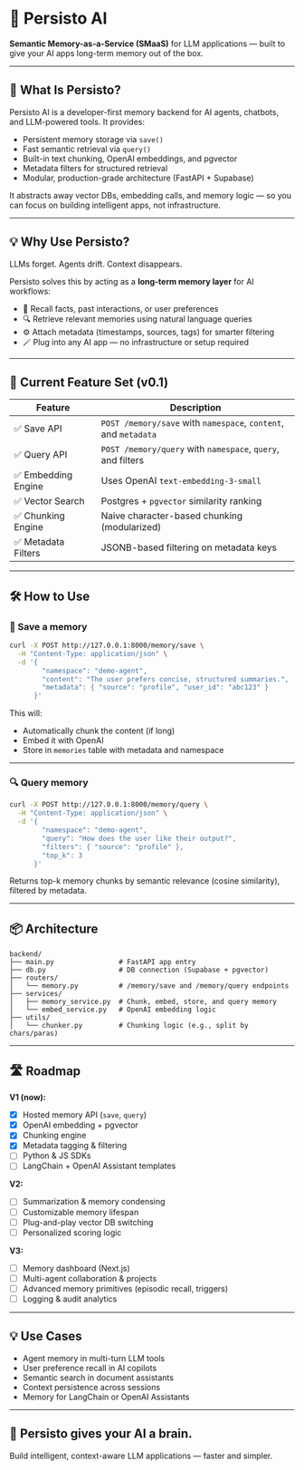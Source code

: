 # 🧠 Persisto AI

**Semantic Memory-as-a-Service (SMaaS)** for LLM applications — built to give your AI apps long-term memory out of the box.

---

## 🧩 What Is Persisto?

Persisto AI is a developer-first memory backend for AI agents, chatbots, and LLM-powered tools. It provides:

- Persistent memory storage via `save()`
- Fast semantic retrieval via `query()`
- Built-in text chunking, OpenAI embeddings, and pgvector
- Metadata filters for structured retrieval
- Modular, production-grade architecture (FastAPI + Supabase)

It abstracts away vector DBs, embedding calls, and memory logic — so you can focus on building intelligent apps, not infrastructure.

---

## 💡 Why Use Persisto?

LLMs forget. Agents drift. Context disappears.

Persisto solves this by acting as a **long-term memory layer** for AI workflows:

- 🧠 Recall facts, past interactions, or user preferences
- 🔍 Retrieve relevant memories using natural language queries
- ⚙️ Attach metadata (timestamps, sources, tags) for smarter filtering
- 🪄 Plug into any AI app — no infrastructure or setup required

---

## 🚀 Current Feature Set (v0.1)

| Feature             | Description                                                      |
|---------------------|------------------------------------------------------------------|
| ✅ Save API          | `POST /memory/save` with `namespace`, `content`, and `metadata` |
| ✅ Query API         | `POST /memory/query` with `namespace`, `query`, and filters     |
| ✅ Embedding Engine  | Uses OpenAI `text-embedding-3-small`                            |
| ✅ Vector Search     | Postgres + `pgvector` similarity ranking                        |
| ✅ Chunking Engine   | Naive character-based chunking (modularized)                    |
| ✅ Metadata Filters  | JSONB-based filtering on metadata keys                          |

---

## 🛠️ How to Use

### 🧪 Save a memory

```bash
curl -X POST http://127.0.0.1:8000/memory/save \
  -H "Content-Type: application/json" \
  -d '{
        "namespace": "demo-agent",
        "content": "The user prefers concise, structured summaries.",
        "metadata": { "source": "profile", "user_id": "abc123" }
      }'
````

This will:

* Automatically chunk the content (if long)
* Embed it with OpenAI
* Store in `memories` table with metadata and namespace

---

### 🔍 Query memory

```bash
curl -X POST http://127.0.0.1:8000/memory/query \
  -H "Content-Type: application/json" \
  -d '{
        "namespace": "demo-agent",
        "query": "How does the user like their output?",
        "filters": { "source": "profile" },
        "top_k": 3
      }'
```

Returns top-k memory chunks by semantic relevance (cosine similarity), filtered by metadata.

---

## 📦 Architecture

```
backend/
├── main.py                # FastAPI app entry
├── db.py                  # DB connection (Supabase + pgvector)
├── routers/
│   └── memory.py          # /memory/save and /memory/query endpoints
├── services/
│   ├── memory_service.py  # Chunk, embed, store, and query memory
│   └── embed_service.py   # OpenAI embedding logic
├── utils/
│   └── chunker.py         # Chunking logic (e.g., split by chars/paras)
```

---

## 🛣️ Roadmap

**V1 (now):**

* [x] Hosted memory API (`save`, `query`)
* [x] OpenAI embedding + pgvector
* [x] Chunking engine
* [x] Metadata tagging & filtering
* [ ] Python & JS SDKs
* [ ] LangChain + OpenAI Assistant templates

**V2:**

* [ ] Summarization & memory condensing
* [ ] Customizable memory lifespan
* [ ] Plug-and-play vector DB switching
* [ ] Personalized scoring logic

**V3:**

* [ ] Memory dashboard (Next.js)
* [ ] Multi-agent collaboration & projects
* [ ] Advanced memory primitives (episodic recall, triggers)
* [ ] Logging & audit analytics

---

## 💡 Use Cases

* Agent memory in multi-turn LLM tools
* User preference recall in AI copilots
* Semantic search in document assistants
* Context persistence across sessions
* Memory for LangChain or OpenAI Assistants

---

## 🧠 Persisto gives your AI a brain.

Build intelligent, context-aware LLM applications — faster and simpler.
